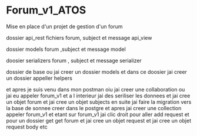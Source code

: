 # Forum_v1_ATOS
Mise en place d'un projet de gestion d'un forum

dossier api_rest
fichiers forum, subject et message api_view

dossier models 
 forum ,subject et message model

doosier serializers
 forum , subject et message serializer

 dossier de base  ou jai creer un dossier models et dans ce doosier jai creer un dossier appeller helpers

 et apres je suis venu dans mon postman oiu jai creer une collaboration ou jai eu appeler forum_v1
 et a l interieur jai des seriliser les donnees et jai cree un objet forum et jai cree un objet subjects
  en suite jai faire la migration vers la base de sonnee creer dans le postgre et apres jai creer une collection appeler forum_v1 et etant sur forum_v1 jai clic droit pour aller add request et pour un dossier get get forum  et jai cree un objet request et jai cree un objet request body etc